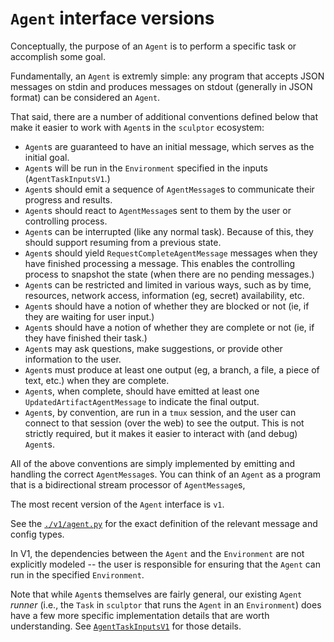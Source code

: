 # `Agent` interface versions

Conceptually, the purpose of an `Agent` is to perform a specific task or accomplish some goal.

Fundamentally, an `Agent` is extremly simple:
any program that accepts JSON messages on stdin and produces messages on stdout (generally in JSON format) can be considered an `Agent`.

That said, there are a number of additional conventions defined below that make it easier to work with `Agent`s in the `sculptor` ecosystem:

- `Agent`s are guaranteed to have an initial message, which serves as the initial goal.
- `Agent`s will be run in the `Environment` specified in the inputs (`AgentTaskInputsV1`.)
- `Agent`s should emit a sequence of `AgentMessage`s to communicate their progress and results.
- `Agent`s should react to `AgentMessage`s sent to them by the user or controlling process.
- `Agent`s can be interrupted (like any normal task). Because of this, they should support resuming from a previous state.
- `Agent`s should yield `RequestCompleteAgentMessage` messages when they have finished processing a message.
  This enables the controlling process to snapshot the state (when there are no pending messages.)
- `Agent`s can be restricted and limited in various ways, such as by time, resources, network access, information (eg, secret) availability, etc.
- `Agent`s should have a notion of whether they are blocked or not (ie, if they are waiting for user input.)
- `Agent`s should have a notion of whether they are complete or not (ie, if they have finished their task.)
- `Agent`s may ask questions, make suggestions, or provide other information to the user.
- `Agent`s must produce at least one output (eg, a branch, a file, a piece of text, etc.) when they are complete.
- `Agent`s, when complete, should have emitted at least one `UpdatedArtifactAgentMessage` to indicate the final output.
- `Agent`s, by convention, are run in a `tmux` session, and the user can connect to that session (over the web) to see the output.
  This is not strictly required, but it makes it easier to interact with (and debug) `Agent`s.

All of the above conventions are simply implemented by emitting and handling the correct `AgentMessage`s.
You can think of an `Agent` as a program that is a bidirectional stream processor of `AgentMessage`s,

The most recent version of the `Agent` interface is `v1`.

See the [`./v1/agent.py`](./v1/agent.py) for the exact definition of the relevant message and config types.

In V1, the dependencies between the `Agent` and the `Environment` are not explicitly modeled --
the user is responsible for ensuring that the `Agent` can run in the specified `Environment`.

Note that while `Agent`s themselves are fairly general,
our existing `Agent` *runner* (i.e., the `Task` in `sculptor` that runs the `Agent` in an `Environment`)
does have a few more specific implementation details that are worth understanding.
See [`AgentTaskInputsV1`](/sculptor/sculptor/database/models.py) for those details.
